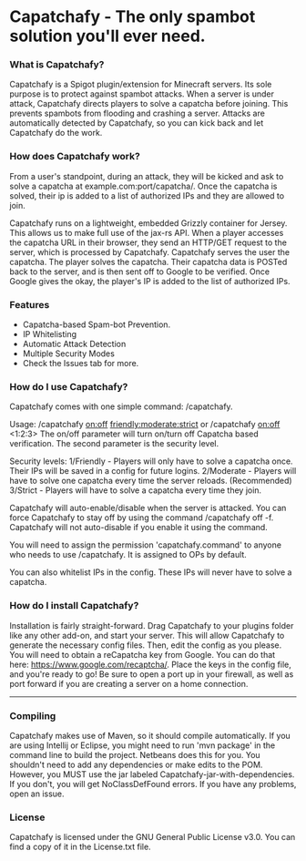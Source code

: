 # Capatchafy - The only spambot solution you'll ever need.

### What is Capatchafy?
Capatchafy is a Spigot plugin/extension for Minecraft servers. Its sole purpose is to protect against spambot attacks. When a server is under attack, Capatchafy directs players to solve a capatcha before joining. This prevents spambots from flooding and crashing a server. Attacks are automatically detected by Capatchafy, so you can kick back and let Capatchafy do the work.

### How does Capatchafy work?
From a user's standpoint, during an attack, they will be kicked and ask to solve a capatcha at example.com:port/capatcha/. Once the capatcha is solved, their ip is added to a list of authorized IPs and they are allowed to join.

Capatchafy runs on a lightweight, embedded Grizzly container for Jersey. This allows us to make full use of the jax-rs API. When a player accesses the capatcha URL in their browser, they send an HTTP/GET request to the server, which is processed by Capatchafy. Capatchafy serves the user the capatcha. The player solves the capatcha. Their capatcha data is POSTed back to the server, and is then sent off to Google to be verified. Once Google gives the okay, the player's IP is added to the list of authorized IPs.

### Features
- Capatcha-based Spam-bot Prevention.
- IP Whitelisting
- Automatic Attack Detection
- Multiple Security Modes
- Check the Issues tab for more.

### How do I use Capatchafy?
Capatchafy comes with one simple command: /capatchafy.

Usage: /capatchafy <on:off> <friendly:moderate:strict> or /capatchafy <on:off> <1:2:3>
The on/off parameter will turn on/turn off Capatcha based verification. The second parameter is the security level.

Security levels:
1/Friendly - Players will only have to solve a capatcha once. Their IPs will be saved in a config for future logins.
2/Moderate - Players will have to solve one capatcha every time the server reloads. (Recommended)
3/Strict - Players will have to solve a capatcha every time they join.

Capatchafy will auto-enable/disable when the server is attacked. You can force Capatchafy to stay off by using the command /capatchafy off -f. Capatchafy will not auto-disable if you enable it using the command.

You will need to assign the permission 'capatchafy.command' to anyone who needs to use /capatchafy. It is assigned to OPs by default.

You can also whitelist IPs in the config. These IPs will never have to solve a capatcha.

### How do I install Capatchafy?
Installation is fairly straight-forward. Drag Capatchafy to your plugins folder like any other add-on, and start your server. This will allow Capatchafy to generate the necessary config files. Then, edit the config as you please. You will need to obtain a reCapatcha key from Google. You can do that here: https://www.google.com/recaptcha/. Place the keys in the config file, and you're ready to go! Be sure to open a port up in your firewall, as well as port forward if you are creating a server on a home connection.

---

### Compiling
Capatchafy makes use of Maven, so it should compile automatically. If you are using Intellij or Eclipse, you might need to run 'mvn package' in the command line to build the project. Netbeans does this for you. You shouldn't need to add any dependencies or make edits to the POM. However, you MUST use the jar labeled Capatchafy-jar-with-dependencies. If you don't, you will get NoClassDefFound errors. If you have any problems, open an issue.

### License
Capatchafy is licensed under the GNU General Public License v3.0. You can find a copy of it in the License.txt file. 
